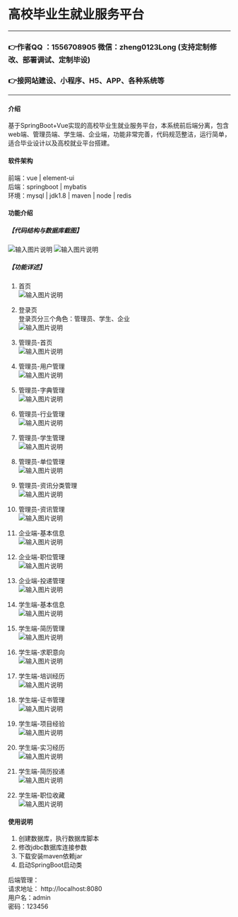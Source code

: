 # 高校毕业生就业服务平台

 
---
### 👉作者QQ ：1556708905 微信：zheng0123Long (支持定制修改、部署调试、定制毕设)

### 👉接网站建设、小程序、H5、APP、各种系统等

---

#### 介绍
基于SpringBoot+Vue实现的高校毕业生就业服务平台，本系统前后端分离，包含web端、管理员端、学生端、企业端，功能非常完善，代码规范整洁，运行简单，适合毕业设计以及高校就业平台搭建。


#### 软件架构
前端：vue | element-ui  
后端：springboot | mybatis  
环境：mysql | jdk1.8 | maven | node | redis      


#### 功能介绍
##### 【代码结构与数据库截图】
![输入图片说明](images/image1.png) 
![输入图片说明](images/image2.png)  

##### 【功能详述】 
1. 首页  
![输入图片说明](images/image3.png)

2. 登录页  
登录页分三个角色：管理员、学生、企业  
![输入图片说明](images/image4.png)

3. 管理员-首页  
![输入图片说明](images/image5.png)

4. 管理员-用户管理  
![输入图片说明](images/image6.png)

5. 管理员-字典管理  
![输入图片说明](images/image7.png)

6. 管理员-行业管理  
![输入图片说明](images/image8.png)

7. 管理员-学生管理  
![输入图片说明](images/image9.png)

8. 管理员-单位管理  
![输入图片说明](images/image10.png)

9. 管理员-资讯分类管理  
![输入图片说明](images/image11.png)

10. 管理员-资讯管理  
![输入图片说明](images/image12.png)

11. 企业端-基本信息  
![输入图片说明](images/image13.png)

12. 企业端-职位管理  
![输入图片说明](images/image14.png)

13. 企业端-投递管理  
![输入图片说明](images/image15.png)

14. 学生端-基本信息  
![输入图片说明](images/image16.png)

15. 学生端-简历管理  
![输入图片说明](images/image17.png)

16. 学生端-求职意向  
![输入图片说明](images/image18.png)

17. 学生端-培训经历  
![输入图片说明](images/image19.png)

18. 学生端-证书管理  
![输入图片说明](images/image20.png)

19. 学生端-项目经验  
![输入图片说明](images/image21.png)

20. 学生端-实习经历  
![输入图片说明](images/image22.png)

21. 学生端-简历投递  
![输入图片说明](images/image23.png)

22. 学生端-职位收藏  
![输入图片说明](images/image24.png)


#### 使用说明
1. 创建数据库，执行数据库脚本  
2. 修改jdbc数据库连接参数  
3. 下载安装maven依赖jar  
4. 启动SpringBoot启动类  

后端管理：   
    请求地址： http://localhost:8080   
    用户名：admin      
    密码：123456      